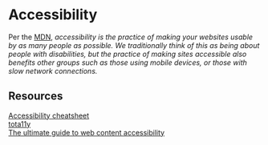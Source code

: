 # Accessibility

Per the [MDN](https://developer.mozilla.org/en-US/docs/Web/Accessibility), *accessibility is the practice of making your websites usable by as many people as possible. We traditionally think of this as being about people with disabilities, but the practice of making sites accessible also benefits other groups such as those using mobile devices, or those with slow network connections.*

## Resources

[Accessibility cheatsheet](https://moritzgiessmann.de/accessibility-cheatsheet/)  
[tota11y](https://khan.github.io/tota11y/)  
[The ultimate guide to web content accessibility](https://www.invisionapp.com/inside-design/guide-web-content-accessibility/)  